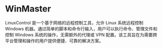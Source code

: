 # WinMaster
LinuxControl 是一个基于网络的远程控制工具，允许 Linux 系统远程控制 Windows 机器。通过简单的脚本和命令行输入，用户可以执行命令、管理文件和控制 Windows 系统的操作，无需额外的代理或 VPN 配置。该工具旨在为需要跨平台管理和操作的用户提供便捷、可靠的解决方案。
